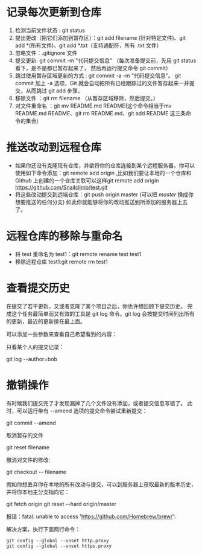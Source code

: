 # 记录每次更新到仓库

1. 检测当前文件状态 : git status
2. 提出更改（把它们添加到暂存区）：git add filename (针对特定文件)、git add *(所有文件)、git add *.txt（支持通配符，所有 .txt 文件）
3. 忽略文件：.gitignore 文件
4. 提交更新: git commit -m "代码提交信息" （每次准备提交前，先用 git status 看下，是不是都已暂存起来了， 然后再运行提交命令 git commit）
5. 跳过使用暂存区域更新的方式 : git commit     -a -m "代码提交信息"。 git commit 加上 -a 选项，Git     就会自动把所有已经跟踪过的文件暂存起来一并提交，从而跳过 git add 步骤。
6. 移除文件 ：git rm filename （从暂存区域移除，然后提交。）
7. 对文件重命名 ：git mv README.md README(这个命令相当于mv README.md README、git rm README.md、git add README 这三条命令的集合)



# 推送改动到远程仓库

- 如果你还没有克隆现有仓库，并欲将你的仓库连接到某个远程服务器，你可以使用如下命令添加：git remote add origin <server> ,比如我们要让本地的一个仓库和 Github     上创建的一个仓库关联可以这样git remote add origin https://github.com/Snailclimb/test.git
- 将这些改动提交到远端仓库：git push origin master (可以把 *master* 换成你想要推送的任何分支)
            如此你就能够将你的改动推送到所添加的服务器上去了。

 

 

# 远程仓库的移除与重命名

- 将 test 重命名为 test1：git remote rename test test1
- 移除远程仓库 test1:git remote rm test1



# 查看提交历史

在提交了若干更新，又或者克隆了某个项目之后，你也许想回顾下提交历史。 完成这个任务最简单而又有效的工具是 git log 命令。git log 会按提交时间列出所有的更新，最近的更新排在最上面。

可以添加一些参数来查看自己希望看到的内容：

只看某个人的提交记录：

git log --author=bob

 

# 撤销操作

有时候我们提交完了才发现漏掉了几个文件没有添加，或者提交信息写错了。 此时，可以运行带有 --amend 选项的提交命令尝试重新提交：

git commit --amend

取消暂存的文件

git reset filename

撤消对文件的修改:

git checkout -- filename

假如你想丢弃你在本地的所有改动与提交，可以到服务器上获取最新的版本历史，并将你本地主分支指向它：

 git fetch origin
 git reset --hard origin/master



报错：fatal: unable to access 'https://github.com/Homebrew/brew/':

解决方案，执行下面两行命令：

```
git config --global --unset http.proxy 
git config --global --unset https.proxy
```